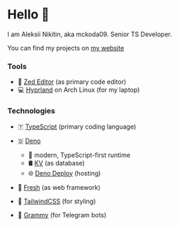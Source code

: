 # Hello 👋

I am Aleksii Nikitin, aka mckoda09. Senior TS Developer.

You can find my projects on [my website](https://mckoda09.ru/)

### Tools
- 📝 [Zed Editor](https://zed.dev) (as primary code editor)
- 💻 [Hyprland](https://hyprland.org/) on Arch Linux (for my laptop)

### Technologies
- 🇹 [TypeScript](https://www.typescriptlang.org/) (primary coding language)

- 🇩 [Deno](https://deno.com/)
  - 🚀 modern, TypeScript-first runtime
  - 🛢 [KV](https://deno.com/kv) (as database)
  - 🌐 [Deno Deploy](https://deno.com/deploy) (hosting)

- 🍋 [Fresh](https://fresh.deno.dev) (as web framework)
- 🌊 [TailwindCSS](https://tailwindcss.com/) (for styling)
- 🤖 [Grammy](https://grammy.dev) (for Telegram bots)
